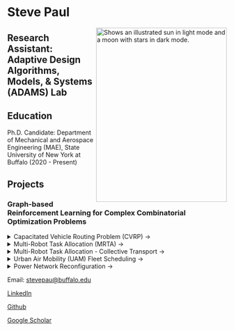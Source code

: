 # Steve Paul


<picture>
  <source media="(prefers-color-scheme: dark)" srcset="https://user-images.githubusercontent.com/39541194/179893972-5e803669-9b58-4531-bce8-45f0a7470f24.jpg">
  <img align="right" alt="Shows an illustrated sun in light mode and a moon with stars in dark mode." src="https://github.com/iamstevepaul/iamstevepaul.github.io/blob/main/github_page/IMG-8032-PhotoRoom.png-PhotoRoom.png" width="300" height="400">
</picture>



## Research Assistant: Adaptive Design Algorithms, Models, & Systems (ADAMS) Lab

## Education

Ph.D. Candidate: Department of Mechanical and Aerospace Engineering (MAE), State University of New York at Buffalo (2020 - Present)


## Projects

### Graph-based Reinforcement Learning for Complex Combinatorial Optimization Problems

<details>
   <summary>Capacitated Vehicle Routing Problem (CVRP) -></summary>
   <figure class="highlight">
      <pre>
          <code class="language-ruby" data-lang="ruby">
            <span class="nb"></span> <span class="s1">
              Description
              Formulation
              Learning architecture
              Results
              Publications
            </span>
          </code>
      </pre>
  </figure>
   
</details>

 <details>
   <summary>Multi-Robot Task Allocation (MRTA) -></summary>
   <figure class="highlight">
      <pre>
          <code class="language-ruby" data-lang="ruby">
            <span class="nb"></span> <span class="s1">
              Description
              Formulation
              Learning architecture
              Results
              Publications
            </span>
          </code>
      </pre>
  </figure>
   
</details>

 <details>
   <summary>Multi-Robot Task Allocation - Collective Transport -></summary>
   <figure class="highlight">
      <pre>
          <code class="language-ruby" data-lang="ruby">
            <span class="nb"></span> <span class="s1">
              Description
              Formulation
              Learning architecture
              Results
              Publications
            </span>
          </code>
      </pre>
  </figure>
   
<iframe width="560" height="315" src="https://github.com/iamstevepaul/iamstevepaul.github.io/assets/39541194/b1c9ffa0-17c6-4486-965c-fa099431be79" frameborder="0" allowfullscreen></iframe>




</details>
 <details>
   <summary>Urban Air Mobility (UAM) Fleet Scheduling -></summary>
   <figure class="highlight">
      <pre>
          <code class="language-ruby" data-lang="ruby">
            <span class="nb"></span> <span class="s1">
              Description
              Formulation
              Learning architecture
              Results
              Publications
            </span>
          </code>
      </pre>
  </figure>
</details>
<details>

  
   <summary>Power Network Reconfiguration -></summary>
   <figure class="highlight">
      <pre>
          <code class="language-ruby" data-lang="ruby">
            <span class="nb"></span> <span class="s1">
              Description
              Formulation
              Learning architecture
              Results
              Publications
            </span>
          </code>
      </pre>
  </figure>
</details>







<!-- For more details see 
ic writing and formatting syntax](https://docs.github.com/en/github/writing-on-github/getting-started-with-writing-and-formatting-on-github/basic-writing-and-formatting-syntax). -->



Email: stevepau@buffalo.edu

[LinkedIn](https://www.linkedin.com/in/steve-paul-67699854/)

[Github](https://github.com/iamstevepaul)

[Google Scholar](https://scholar.google.com/citations?user=zRf7acsAAAAJ&hl=en&authuser=1)
